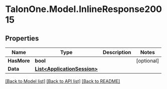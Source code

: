 
# TalonOne.Model.InlineResponse20015

## Properties

Name | Type | Description | Notes
------------ | ------------- | ------------- | -------------
**HasMore** | **bool** |  | [optional] 
**Data** | [**List&lt;ApplicationSession&gt;**](ApplicationSession.md) |  | 

[[Back to Model list]](../README.md#documentation-for-models)
[[Back to API list]](../README.md#documentation-for-api-endpoints)
[[Back to README]](../README.md)

